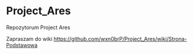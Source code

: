 # Project_Ares
Repozytorum Project Ares

Zapraszam do wiki https://github.com/wxn0brP/Project_Ares/wiki/Strona-Podstawowa

